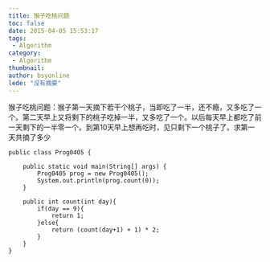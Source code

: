 ```yaml
---
title: 猴子吃桃问题
toc: false
date: 2015-04-05 15:53:17
tags:
 - Algorithm
category: 
 - Algorithm
thumbnail: 
author: bsyonline
lede: "没有摘要"
---
```


猴子吃桃问题：猴子第一天摘下若干个桃子，当即吃了一半，还不瘾，又多吃了一个。第二天早上又将剩下的桃子吃掉一半，又多吃了一个。以后每天早上都吃了前一天剩下的一半零一个。到第10天早上想再吃时，见只剩下一个桃子了。求第一天共摘了多少

```
public class Prog0405 {

    public static void main(String[] args) {
        Prog0405 prog = new Prog0405();
        System.out.println(prog.count(0));
    }

    public int count(int day){
        if(day == 9){
            return 1;
        }else{
            return (count(day+1) + 1) * 2;
        }
    }
}
```
